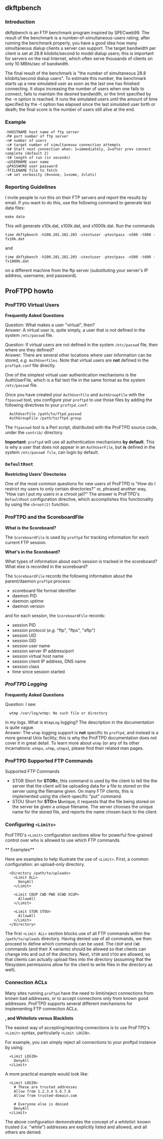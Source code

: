 ## dkftpbench
### Introduction
dkftpbench is an FTP benchmark program inspired by SPECweb99. The result of the benchmark is a number-of-simultaneous-users rating; after running the benchmark properly, you have a good idea how many simultaneous dialup clients a server can support. The target bandwidth per client is set at 28.8 kilobits/second to model dialup users; this is important for servers on the real Internet, which often serve thousands of clients on only 10 MBits/sec of bandwidth.

The final result of the benchmark is "the number of simultaneous 28.8 kilobits/second dialup users". To estimate this number, the benchmark starts up a new simulated user as soon as the last one has finished connecting. It stops increasing the number of users when one fails to connect, fails to maintain the desired bandwidth, or the limit specified by the -n option is reached. It runs the simulated users until the amount of time specified by the -t option has elapsed since the last simulated user birth or death; the final score is the number of users still alive at the end.

### Example
```
-hHOSTNAME host name of ftp server
-P# port number of ftp server
-n# number of users
-c# target number of simultaneous connection attempts
-k# Start next connection when: 1=immediately, 2=after prev connect complete (default 2)
-t# length of run (in seconds)
-uUSERNAME user name
-pPASSWORD user password
-fFILENAME file to fetch
-v# set verbosity (0=none, 1=some, 2=lots)
```

### Reporting Guidelines
I invite people to run this on their FTP servers and report the results by email. If you want to do this, use the following command to generate test data files:
```
make data
```
This will generate x10k.dat, x100k.dat, and x1000k.dat. Run the commands
```
time dkftpbench -h200.201.202.203 -utestuser -ptestpass -n500 -t600 -fx10k.dat
```
and
```
time dkftpbench -h200.201.202.203 -utestuser -ptestpass -n500 -t600 -fx1000k.dat
```
on a different machine from the ftp server (substituting your server's IP address, username, and password).

## ProFTPD howto
### ProFTPD Virtual Users
**Frequently Asked Questions**

Question: What makes a user "virtual", then?<br>
Answer: A virtual user is, quite simply, a user that is *not* defined in the system `/etc/passwd` file.

Question: If virtual users are not defined in the system `/etc/passwd` file, then where *are* they defined?<br>
Answer: There are several other locations where user information can be stored, *e.g.* `AuthUserFiles`. Note that virtual users are **not** defined in the `proftpd.conf` file directly.

One of the simplest virtual user authentication mechanisms is the AuthUserFile, which is a flat text file in the same format as the system `/etc/passwd` file.

Once you have created your `AuthUserFile` and `AuthGroupFile` with the `ftpasswd` tool, you configure your `proftpd` to use those files by adding the following directives to your `proftpd.conf`:
```
  AuthUserFile /path/to/ftpd.passwd
  AuthGroupFile /path/to/ftpd.group
```
The `ftpasswd` tool is a Perl script, distributed with the ProFTPD source code, under the `contrib/` directory.

**Important**: `proftpd` will use all authentication mechanisms **by default**. This is why a user that does not appear in an `AuthUserFile`, but **is** defined in the system `/etc/passwd file`, can login by default. 

### `DefaultRoot`
**Restricting Users' Directories**

One of the most common questions for new users of ProFTPD is "How do I restrict my users to only certain directories?" or, phrased another way, "How can I put my users in a chroot jail?" The answer is ProFTPD's `DefaultRoot` configuration directive, which accomplishes this functionality by using the `chroot(2)` function.

### ProFTPD and the ScoreboardFile
**What is the Scoreboard?**

The `ScoreboardFile` is used by `proftpd` for tracking information for each current FTP session.

**What's in the Scoreboard?**

What types of information about each session is tracked in the scoreboard? What else is recorded in the scoreboard?

The `ScoreboardFile` records the following information about the parent/daemon `proftpd` process:
- scoreboard file format identifier
- daemon PID
- daemon uptime
- daemon version 

and for each session, the `ScoreboardFile` records:
- session PID
- session protocol (*e.g.* "ftp", "ftps", "sftp")
- session UID
- session GID
- session user name
- session server IP address/port
- session virtual host name
- session client IP address, DNS name
- session class
- time since session started

### *ProFTPD Logging*
**Frequently Asked Questions**

Question: I see:
```
  wtmp /var/log/wtmp: No such file or directory
```
in my logs. What is `WtmpLog` logging? The description in the documentation is quite vague.<br>
Answer: The `wtmp` logging support is **not** specific to `proftpd`, and instead is a more general Unix facility; this is why the ProFTPD documentation does not cover it in great detail. To learn more about `wtmp` (or any of its other incarnations: `wtmpx`, `utmp`, `utmpx`), please find their related man pages.

### ProFTPD Supported FTP Commands
Supported FTP Commands
- STOR
  Short for **STOR**e, this command is used by the client to tell the the server that the client will be uploading data for a file to stored on the server using the filename given. On many FTP clients, this is implemented using the client-specific "put" command.
- STOU
  Short for **STO**re **U**unique, it requests that the file being stored on the server be given a unique filename. The server chooses the unique name for the stored file, and reports the name chosen back to the client.

### Configuring `<Limits>`
ProFTPD's `<Limit>` configuration sections allow for powerful fine-grained control over who is allowed to use which FTP commands.

** Examples**

Here are examples to help illustrate the use of `<Limit>`. First, a common configuration: an upload-only directory.
```
  <Directory /path/to/uploads>
    <Limit ALL>
      DenyAll
    </Limit>

    <Limit CDUP CWD PWD XCWD XCUP>
      AllowAll
    </Limit>

    <Limit STOR STOU>
      AllowAll
    </Limit>
  </Directory>
```
The first `<Limit ALL>` section blocks use of all FTP commands within the `/path/to/uploads` directory. Having denied use of all commands, we then proceed to define which commands can be used. The `CDUP` and `CWD` commands (and their X variants) should be allowed so that clients can change into and out of the directory. Next, `STOR` and `STOU` are allowed, so that clients can actually upload files into the directory (assuming that the filesystem permissions allow for the client to write files in the directory as well).

### Connection ACLs
Many sites running `proftpd` have the need to limit/reject connections from known bad addresses, or to accept connections only from known good addresses. ProFTPD supports several different mechanisms for implementing FTP connection ACLs.

**<Limit LOGIN>, and Whitelists versus Blacklists**

The easiest way of accepting/rejecting connections is to use ProFTPD's `<Limit>` syntax, particularly `<Limit LOGIN>`.

For example, you can simply reject all connections to your proftpd instance by using:
```
  <Limit LOGIN>
    DenyAll
  </Limit>
```
A more practical example would look like:
```
  <Limit LOGIN>
    # These are trusted addresses
    Allow from 1.2.3.4 5.6.7.8
    Allow from trusted-domain.com

    # Everyone else is denied
    DenyAll
  </Limit>
```
The above configuration demonstrates the concept of a *whitelist*: known trusted (*i.e.* "white") addresses are explicitly listed and allowed, and all others are denied.
